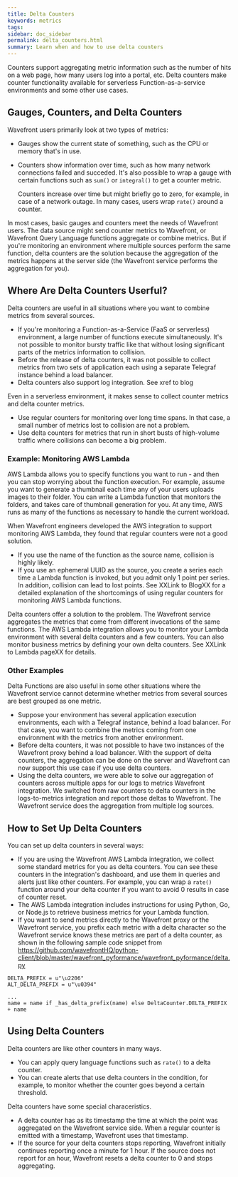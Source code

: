 ```yaml
---
title: Delta Counters
keywords: metrics
tags:
sidebar: doc_sidebar
permalink: delta_counters.html
summary: Learn when and how to use delta counters
---
```

Counters support aggregating metric information such as the number of hits on a web page, how many users log into a portal, etc. Delta counters make counter functionality available for serverless Function-as-a-service environments and some other use cases.


## Gauges, Counters, and Delta Counters

Wavefront users primarily look at two types of metrics:
* Gauges show the current state of something, such as the CPU or memory that's in use.
* Counters show information over time, such as how many network connections failed and succeded. It's also possible to wrap a gauge with certain functions such as `sum()` or `integral()` to get a counter metric.

   Counters increase over time but might briefly go to zero, for example, in case of a network outage. In many cases, users wrap `rate()` around a counter.

In most cases, basic gauges and counters meet the needs of Wavefront users. The data source might send counter metrics to Wavefront, or Wavefront Query Language functions aggregate or combine metrics. But if you're monitoring an environment where multiple sources perform the same function, delta counters are the solution because the aggregation of the metrics happens at the server side (the Wavefront service performs the aggregation for you).

## Where Are Delta Counters Userful?

Delta counters are useful in all situations where you want to combine metrics from several sources.

* If you're monitoring a Function-as-a-Service (FaaS or serverless) environment, a large number of functions execute simultaneously. It's not possible to monitor bursty traffic like that without losing significant parts of the metrics information to collision.
* Before the release of delta counters, it was not possible to collect metrics from two sets of application each using a separate Telegraf instance behind a load balancer.
* Delta counters also support log integration. See xref to blog

Even in a serverless environment, it makes sense to collect counter metrics and delta counter metrics.
* Use regular counters for monitoring over long time spans. In that case, a small number of metrics lost to collision are not a problem.
* Use delta counters for metrics that run in short busts of high-volume traffic where collisions can become a big problem.


### Example: Monitoring AWS Lambda

AWS Lambda allows you to specify functions you want to run - and then you can stop worrying about the function execution. For example, assume you want to generate a thumbnail each time any of your users uploads images to their folder. You can write a Lambda function that monitors the folders, and takes care of thumbnail generation for you. At any time, AWS runs as many of the functions as necessary to handle the current workload.

When Wavefront engineers developed the AWS integration to support monitoring AWS Lambda, they found that regular counters were not a good solution.
* If you use the name of the function as the source name, collision is highly likely.
* If you use an ephemeral UUID as the source, you create a series each time a Lambda function is invoked, but you admit only 1 point per series. In addition, collision can lead to lost points.
See XXLink to BlogXX for a detailed explanation of the shortcomings of using regular counters for monitoring AWS Lambda functions.

Delta counters offer a solution to the problem. The Wavefront service aggregates the metrics that come from different invocations of the same functions. The AWS Lambda integration allows you to monitor your Lambda environment with several delta counters and a few counters. You can also monitor business metrics by defining your own delta counters. See XXLink to Lambda pageXX for details.

### Other Examples

Delta Functions are also useful in some other situations where the Wavefront service cannot determine whether metrics from several sources are best grouped as one metric.

* Suppose your environment has several application execution environments, each with a Telegraf instance, behind a load balancer. For that case, you want to combine the metrics coming from one environment with the metrics from another environment.
* Before delta counters, it was not possible to have two instances of the Wavefront proxy behind a load balancer. With the support of delta counters, the aggregation can be done on the server and Wavefront can now support this use case if you use delta counters.
* Using the delta counters, we were able to solve our aggregation of counters across multiple apps for our logs to metrics Wavefront integration. We switched from raw counters to delta counters in the logs-to-metrics integration and report those deltas to Wavefront. The Wavefront service does the aggregation from multiple log sources.

## How to Set Up Delta Counters

You can set up delta counters in several ways:
* If you are using the Wavefront AWS Lambda integration, we collect some standard metrics for you as delta counters. You can see these counters in the integration's dashboard, and use them in queries and alerts just like other counters. For example, you can wrap a `rate()` function around your delta counter if you want to avoid 0 results in case of counter reset.
* The AWS Lambda integration includes instructions for using Python, Go, or Node.js to retrieve business metrics for your Lambda function.
* If you want to send metrics directly to the Wavefront proxy or the Wavefront service, you prefix each metric with a delta character so the Wavefront service knows these metrics are part of a delta counter, as shown in the following sample code snippet from https://github.com/wavefrontHQ/python-client/blob/master/wavefront_pyformance/wavefront_pyformance/delta.py

```
DELTA_PREFIX = u"\u2206"
ALT_DELTA_PREFIX = u"\u0394"

...
name = name if _has_delta_prefix(name) else DeltaCounter.DELTA_PREFIX + name
```

## Using Delta Counters

Delta counters are like other counters in many ways.
* You can apply query language functions such as `rate()` to a delta counter.
* You can create alerts that use delta counters in the condition, for example, to monitor whether the counter goes beyond a certain threshold.


Delta counters have some special characeristics.
* A delta counter has as its timestamp the time at which the point was aggregated on the Wavefront service side. When a regular counter is emitted with a timestamp, Wavefront uses that timestamp.
* If the source for your delta counters stops reporting, Wavefront initially continues reporting once a minute for 1 hour. If the source does not report for an hour, Wavefront resets a delta counter to 0 and stops aggregating.
